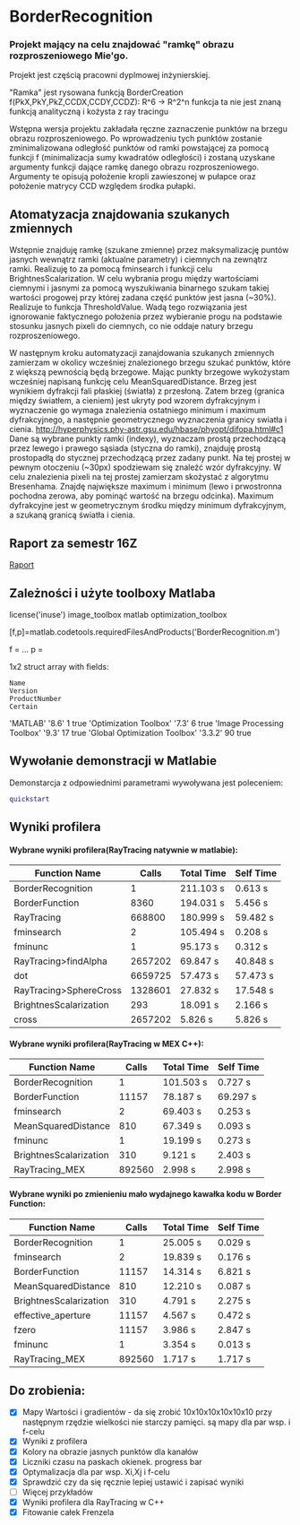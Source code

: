 # BorderRecognition

### Projekt mający na celu znajdować "ramkę" obrazu rozproszeniowego Mie'go.
Projekt jest częścią pracowni dyplmowej inżynierskiej.

"Ramka" jest rysowana funkcją BorderCreation
f(PkX,PkY,PkZ,CCDX,CCDY,CCDZ): R^6 -> R^2^n
funkcja ta nie jest znaną funkcją analityczną i kożysta z ray tracingu

Wstępna wersja projektu zakładała ręczne zaznaczenie punktów na brzegu obrazu rozproszeniowego. 
Po wprowadzeniu tych punktów zostanie zminimalizowana odległość punktów od ramki powstającej za pomocą funkcji 
f (minimalizacja sumy kwadratów odległości) i zostaną uzyskane argumenty funkcji dające ramkę danego obrazu rozproszeniowego. 
Argumenty te opisują położenie kropli zawieszonej w pułapce oraz położenie matrycy CCD względem środka pułapki.




## Atomatyzacja znajdowania szukanych zmiennych

Wstępnie znajduję ramkę (szukane zmienne) przez maksymalizację puntów jasnych wewnątrz ramki (aktualne parametry)
i ciemnych na zewnątrz ramki. Realizuję to za pomocą fminsearch i funkcji celu BrightnesScalarization.
W celu wybrania progu między wartościami ciemnymi i jasnymi za pomocą wyszukiwania binarnego szukam takiej wartości
progowej przy której zadana część punktów jest jasna (~30%). Realizuje to funkcja ThresholdValue.
Wadą tego rozwiązania jest ignorowanie faktycznego położenia przez wybieranie progu na podstawie stosunku jasnych
pixeli do ciemnych, co nie oddaje natury brzegu rozproszeniowego.

W następnym kroku automatyzacji zanajdowania szukanych zmiennych zamierzam w okolicy wcześniej znalezionego brzegu szukać
punktów, które z większą pewnością będą brzegowe. Mając punkty brzegowe wykożystam wcześniej napisaną funkcję celu
MeanSquaredDistance.
Brzeg jest wynikiem dyfrakcji fali płaskiej (światła) z przesłoną. Zatem brzeg (granica między światłem, a cieniem)
jest ukryty pod wzorem dyfrakcyjnym i wyznaczenie go wymaga znalezienia ostatniego minimum i maximum dyfrakcyjnego,
a następnie geometrycznego wyznaczenia granicy swiatła i cienia.
http://hyperphysics.phy-astr.gsu.edu/hbase/phyopt/difopa.html#c1
Dane są wybrane punkty ramki (indexy), wyznaczam prostą przechodzącą przez lewego i prawego sąsiada (styczna do ramki), 
znajduję prostą prostopadłą do stycznej przechodzącą przez zadany punkt. Na tej prostej w pewnym otoczeniu (~30px) 
spodziewam się znaleźć wzór dyfrakcyjny. W celu znalezienia pixeli na tej prostej zamierzam skożystać z algorytmu 
Bresenhama. Znajdę największe maximum i minimum (lewo i prwostronna pochodna zerowa, aby pominąć wartość na brzegu odcinka).
Maximum dyfrakcyjne jest w geometrycznym środku między minimum dyfrakcyjnym, a szukaną granicą światła i cienia.

## Raport za semestr 16Z
[Raport](https://github.com/sigrond/BorderRecognition/raw/master/RaportPDI1.odt.pdf)

## Zależności i użyte toolboxy Matlaba
license('inuse')
image_toolbox
matlab
optimization_toolbox

[f,p]=matlab.codetools.requiredFilesAndProducts('BorderRecognition.m')

f = 
…
p = 

1x2 struct array with fields:

    Name
    Version
    ProductNumber
    Certain
	

'MATLAB'	'8.6'	1	true
'Optimization Toolbox'	'7.3'	6	true
'Image Processing Toolbox'	'9.3'	17	true
'Global Optimization Toolbox'	'3.3.2'	90	true



## Wywołanie demonstracji w Matlabie
Demonstarcja z odpowiednimi parametrami wywoływana jest poleceniem:
```Matlab
quickstart
```

## Wyniki profilera
#### Wybrane wyniki profilera(RayTracing natywnie w matlabie):

| Function Name		     |	Calls   | Total Time |	Self Time   |
|------------------------|----------|------------|--------------|
| BorderRecognition      |	1 		|  211.103 s |	0.613 s 	|
| BorderFunction 	     |	8360 	|  194.031 s |	5.456 s 	|
| RayTracing 		     |	668800  |  180.999 s |	59.482 s 	|
| fminsearch 		     |	2 		|  105.494 s |	0.208 s 	|
| fminunc 			     |	1 		|	95.173 s |	0.312 s 	|
| RayTracing>findAlpha   |	2657202 |	69.847 s |	40.848 s 	|
| dot 				     |	6659725 |	57.473 s |	57.473 s 	|
| RayTracing>SphereCross |	1328601 |	27.832 s |	17.548 s 	|
| BrightnesScalarization |	293 	|	18.091 s |	2.166 s 	|
| cross 				 |	2657202 |	5.826 s  |	5.826 s 	|

#### Wybrane wyniki profilera(RayTracing w MEX C++):

| Function Name		     |	Calls   | Total Time |	Self Time   |
|------------------------|----------|------------|--------------|
| BorderRecognition		 |	1		|  101.503 s |	0.727 s		|
| BorderFunction		 |	11157	|	78.187 s |	69.297 s	|
| fminsearch			 |	2		|	69.403 s |	0.253 s		|
| MeanSquaredDistance	 |	810		|	67.349 s |	0.093 s		|
| fminunc				 |	1		|	19.199 s |	0.273 s		|
| BrightnesScalarization |	310		|	9.121 s	 |	2.403 s		|
| RayTracing_MEX		 |	892560	|	2.998 s	 |	2.998 s		|

#### Wybrane wyniki po zmienieniu mało wydajnego kawałka kodu w Border Function:

| Function Name		     |	Calls   | Total Time |	Self Time   |
|------------------------|----------|------------|--------------|
| BorderRecognition		 |	1		|	25.005 s |	0.029 s		|
| fminsearch			 |	2		|	19.839 s |	0.176 s		|
| BorderFunction		 |	11157	|	14.314 s |	6.821 s		|
| MeanSquaredDistance	 |	810		|	12.210 s |	0.087 s		|
| BrightnesScalarization |	310		|	4.791 s	 |	2.275 s		|
| effective_aperture	 |	11157	|	4.567 s	 |	0.472 s		|
| fzero					 |	11157	|	3.986 s	 |	2.847 s		|
| fminunc				 |	1		|	3.354 s	 |	0.013 s		|
| RayTracing_MEX		 |	892560	|	1.717 s	 |	1.717 s		|


## Do zrobienia:
- [x] Mapy Wartości i gradientów - da się zrobić 10x10x10x10x10x10 przy następnym rzędzie wielkości nie starczy pamięci. są mapy dla par wsp. i f-celu
- [x] Wyniki z profilera
- [x] Kolory na obrazie jasnych punktów dla kanałów
- [x] Liczniki czasu na paskach okienek. progress bar
- [x] Optymalizacja dla par wsp. Xi,Xj i f-celu
- [x] Sprawdzić czy da się ręcznie lepiej ustawić i zapisać wyniki
- [ ] Więcej przykładów
- [x] Wyniki profilera dla RayTracing w C++
- [x] Fitowanie całek Frenzela
